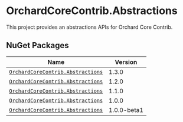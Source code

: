 # OrchardCoreContrib.Abstractions

This project provides an abstractions APIs for Orchard Core Contrib.

## NuGet Packages

| Name                                                                                                            | Version     |
|-----------------------------------------------------------------------------------------------------------------|-------------|
| [`OrchardCoreContrib.Abstractions`](https://www.nuget.org/packages/OrchardCoreContrib.Abstractions/1.3.0)       | 1.3.0       |
| [`OrchardCoreContrib.Abstractions`](https://www.nuget.org/packages/OrchardCoreContrib.Abstractions/1.2.0)       | 1.2.0       |
| [`OrchardCoreContrib.Abstractions`](https://www.nuget.org/packages/OrchardCoreContrib.Abstractions/1.1.0)       | 1.1.0       |
| [`OrchardCoreContrib.Abstractions`](https://www.nuget.org/packages/OrchardCoreContrib.Abstractions/1.0.0)       | 1.0.0       |
| [`OrchardCoreContrib.Abstractions`](https://www.nuget.org/packages/OrchardCoreContrib.Abstractions/1.0.0-beta1) | 1.0.0-beta1 |
